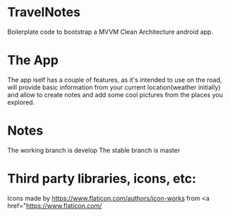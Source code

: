 # TravelNotes
Boilerplate code to bootstrap a MVVM Clean Architecture android app.

# The App
The app iself has a couple of features, as it's intended to use on the road, will provide basic information from your current location(weather initially) and allow to create notes and add some cool pictures from the places you explored.

# Notes

The working branch is develop
The stable branch is master

# Third party libraries, icons, etc:

Icons made by https://www.flaticon.com/authors/icon-works from <a href="https://www.flaticon.com/